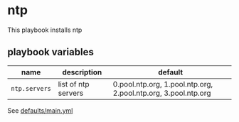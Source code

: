 # ntp

This playbook installs ntp

## playbook variables

|name|description|default|
|----|-----------|-------|
|`ntp.servers`|list of ntp servers|0.pool.ntp.org, 1.pool.ntp.org, 2.pool.ntp.org, 3.pool.ntp.org|

See [defaults/main.yml](https://github.com/ryankanno/playbooks/blob/master/ntp/defaults/main.yml)
